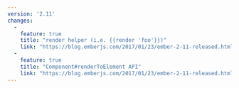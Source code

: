 ```yaml
---
version: '2.11'
changes:
  -
    feature: true
    title: "render helper (i.e. {{render 'foo'}})"
    link: "https://blog.emberjs.com/2017/01/23/ember-2-11-released.html"
  -
    feature: true
    title: "Component#renderToElement API"
    link: "https://blog.emberjs.com/2017/01/23/ember-2-11-released.html"
---
```


